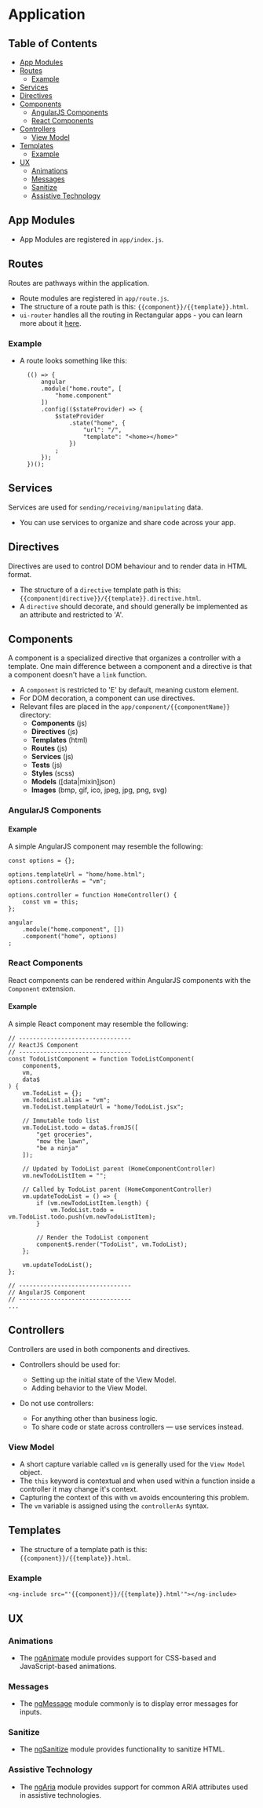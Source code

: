 # Application

## Table of Contents


* [App Modules](#AppModules)
* [Routes](#Routes)
	* [Example](#RoutesExample)
* [Services](#Services)
* [Directives](#Directives)
* [Components](#Components)
	* [AngularJS Components](#AngularComponents)
	* [React Components](#ReactComponents)
* [Controllers](#Controllers)
	* [View Model](#ViewModel)
* [Templates](#Templates)
	* [Example](#TemplateIncludeExample)
* [UX](#UX)
	* [Animations](#Animations)
	* [Messages](#Messages)
	* [Sanitize](#Sanitize)
	* [Assistive Technology](#AssistiveTechnology)
	
## <a name='AppModules'></a>App Modules
- App Modules are registered in `app/index.js`.

## <a name='Routes'></a>Routes
Routes are pathways within the application.
- Route modules are registered in `app/route.js`.
- The structure of a route path is this: `{{component}}/{{template}}.html`.
- `ui-router` handles all the routing in Rectangular apps - you can learn more about it [here](https://github.com/angular-ui/ui-router).

### <a name='RoutesExample'></a>Example
- A route looks something like this:

		(() => {
			angular
			.module("home.route", [
				"home.component"
			])
			.config(($stateProvider) => {
				$stateProvider
					.state("home", {
						"url": "/",
						"template": "<home></home>"
					})
				;
			});
		})();

## <a name='Services'></a>Services
Services are used for `sending/receiving/manipulating` data.
- You can use services to organize and share code across your app.

## <a name='Directives'></a>Directives
Directives are used to control DOM behaviour and to render data in HTML format.
- The structure of a `directive` template path is this: `{{component|directive}}/{{template}}.directive.html`.
- A `directive` should decorate, and should generally be implemented as an attribute and restricted to 'A'.

## <a name='Components'></a>Components
A component is a specialized directive that organizes a controller with a template. One main difference between a component and a directive is that a component doesn't have a `link` function.
- A `component` is restricted to 'E' by default, meaning custom element.
- For DOM decoration, a component can use directives.
- Relevant files are placed in the `app/component/{{componentName}}` directory:
	- **Components** (js)
	- **Directives** (js)
	- **Templates** (html)
	- **Routes** (js)
	- **Services** (js)
	- **Tests** (js)
	- **Styles** (scss)
	- **Models** ([data|mixin]json)
	- **Images** (bmp, gif, ico, jpeg, jpg, png, svg)

### <a name='AngularJSComponents'></a>AngularJS Components
#### Example
A simple AngularJS component may resemble the following:

	const options = {};
	
	options.templateUrl = "home/home.html";
	options.controllerAs = "vm";
	
	options.controller = function HomeController() {
		const vm = this;
	};
	
	angular
		.module("home.component", [])
		.component("home", options)
	;

### <a name='ReactComponents'></a>React Components
React components can be rendered within AngularJS components with the `Component` extension.

#### Example
A simple React component may resemble the following:

	// --------------------------------
	// ReactJS Component
	// --------------------------------
	const TodoListComponent = function TodoListComponent(
		component$,
		vm,
		data$
	) {
		vm.TodoList = {};
		vm.TodoList.alias = "vm";
		vm.TodoList.templateUrl = "home/TodoList.jsx";
		
		// Immutable todo list
		vm.TodoList.todo = data$.fromJS([
			"get groceries",
			"mow the lawn",
			"be a ninja"
		]);
		
		// Updated by TodoList parent (HomeComponentController)
		vm.newTodoListItem = "";
		
		// Called by TodoList parent (HomeComponentController)
		vm.updateTodoList = () => {
			if (vm.newTodoListItem.length) {
				vm.TodoList.todo = vm.TodoList.todo.push(vm.newTodoListItem);
			}
			
			// Render the TodoList component
			component$.render("TodoList", vm.TodoList);
		};
		
		vm.updateTodoList();
	};

	// --------------------------------
	// AngularJS Component
	// --------------------------------
	...

## <a name='Controllers'></a>Controllers
Controllers are used in both components and directives.

- Controllers should be used for:
	- Setting up the initial state of the View Model.
	- Adding behavior to the View Model.

- Do not use controllers:
	- For anything other than business logic.
	- To share code or state across controllers — use services instead.

### <a name='ViewModel'></a>View Model
- A short capture variable called `vm` is generally used for the `View Model` object.
- The `this` keyword is contextual and when used within a function inside a controller it may change it's context.
- Capturing the context of this with `vm` avoids encountering this problem.
- The `vm` variable is assigned using the `controllerAs` syntax.

## <a name='Templates'></a>Templates
- The structure of a template path is this: `{{component}}/{{template}}.html`.

### <a name='TemplateIncludeExample'></a>Example

	<ng-include src="'{{component}}/{{template}}.html'"></ng-include>

## <a name='UX'></a>UX

### <a name='Animations'></a>Animations
- The [ngAnimate](https://docs.angularjs.org/api/ngAnimate) module provides support for CSS-based and JavaScript-based animations.

### <a name='Messages'></a>Messages
- The [ngMessage](https://docs.angularjs.org/api/ngMessages) module commonly is to display error messages for inputs.

### <a name='Sanitize'></a>Sanitize
- The [ngSanitize](https://docs.angularjs.org/api/ngSanitize) module provides functionality to sanitize HTML.

### <a name='AssistiveTechnology'></a>Assistive Technology
- The [ngAria](https://docs.angularjs.org/api/ngAria) module provides support for common ARIA attributes used in assistive technologies.
